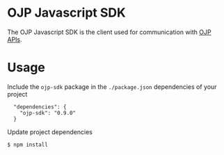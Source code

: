 # OJP Javascript SDK

The OJP Javascript SDK is the client used for communication with [OJP APIs](https://opentransportdata.swiss/en/cookbook/open-journey-planner-ojp/).

# Usage

Include the `ojp-sdk` package in the `./package.json` dependencies of your project 

```
  "dependencies": {
    "ojp-sdk": "0.9.0"
  }
```

Update project dependencies

```
$ npm install
```

